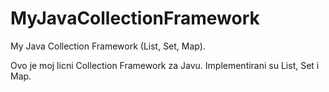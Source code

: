# MyJavaCollectionFramework
My Java Collection Framework (List, Set, Map).

Ovo je moj licni Collection Framework za Javu. Implementirani su List, Set i Map.
